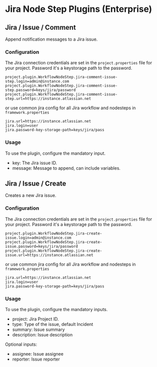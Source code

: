 # Jira Node Step Plugins (Enterprise)

## Jira / Issue / Comment

Append notification messages to a Jira issue.

### Configuration

The Jira connection credentials are set in the `project.properties` file
for your project.
Password it's a keystorage path to the password.

```
project.plugin.WorkflowNodeStep.jira-comment-issue-step.login=admin@instance.com
project.plugin.WorkflowNodeStep.jira-comment-issue-step.password=keys/jira/password
project.plugin.WorkflowNodeStep.jira-comment-issue-step.url=https://instance.atlassian.net
```

or use common jira config for all Jira workflow and nodesteps in `framework.properties`

```
jira.url=https://instance.atlassian.net
jira.login=user
jira.password-key-storage-path=keys/jira/pass
```

### Usage

To use the plugin, configure the mandatory input.

- key: The Jira issue ID.
- message: Message to append, can include variables.

## Jira / Issue / Create

Creates a new Jira issue.

### Configuration

The Jira connection credentials are set in the `project.properties` file
for your project.
Password it's a keystorage path to the password.

```
project.plugin.WorkflowNodeStep.jira-create-issue.login=admin@instance.com
project.plugin.WorkflowNodeStep.jira-create-issue.password=keys/jira/password
project.plugin.WorkflowNodeStep.jira-create-issue.url=https://instance.atlassian.net
```

or use common jira config for all Jira workflow and nodesteps in `framework.properties`

```
jira.url=https://instance.atlassian.net
jira.login=user
jira.password-key-storage-path=keys/jira/pass
```

### Usage

To use the plugin, configure the mandatory inputs.

- project: Jira Project ID.
- type: Type of the issue, default Incident
- summary: Issue summary
- description: Issue description

Optional inputs:

- assignee: Issue assignee
- reporter: Issue reporter
